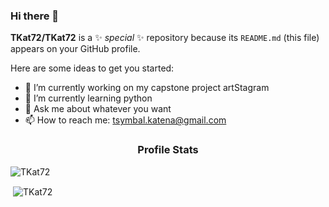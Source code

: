 ### Hi there 👋


**TKat72/TKat72** is a ✨ _special_ ✨ repository because its `README.md` (this file) appears on your GitHub profile.

Here are some ideas to get you started:

- 🔭 I’m currently working on my capstone project artStagram
- 🌱 I’m currently learning python
- 💬 Ask me about whatever you want 
- 📫 How to reach me: tsymbal.katena@gmail.com
<h3 align="center">Profile Stats</h3>

<p align="left"> <img src="https://komarev.com/ghpvc/?username=TKat72" alt="TKat72" /> </p>

<p>&nbsp;<img align="center" src="https://github-readme-stats.vercel.app/api?username=TKat72&show_icons=true" alt="TKat72" /></p>



